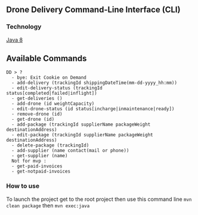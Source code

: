 ## Drone Delivery Command-Line Interface (CLI)

### Technology
[Java 8](https://www.java.com/fr/download/)

## Available Commands
```
DD > ?
  - bye: Exit Cookie on Demand
  - add-delivery (trackingId shippingDateTime(mm-dd-yyyy_hh:mm))
  - edit-delivery-status (trackingId status[completed|failed|inflight])
  - get-deliveries ()
  - add-drone (id weightCapacity)
  - edit-drone-status (id status[incharge|inmaintenance|ready])
  - remove-drone (id)
  - get-drone (id)
  - add-package (trackingId supplierName packageWeight destinationAddress)
  - edit-package (trackingId supplierName packageWeight destinationAddress)
  - delete-package (trackingId)
  - add-supplier (name contact(mail or phone))
  - get-supplier (name)
  Not for mvp :
  - get-paid-invoices
  - get-notpaid-invoices
```

### How to use
To launch the project get to the root project then use this command line `mvn clean package` then `mvn exec:java`
